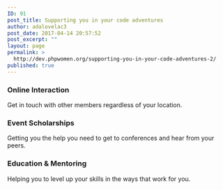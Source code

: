 ```yaml
---
ID: 91
post_title: Supporting you in your code adventures
author: adalovelac3
post_date: 2017-04-14 20:57:52
post_excerpt: ""
layout: page
permalink: >
  http://dev.phpwomen.org/supporting-you-in-your-code-adventures-2/
published: true
---
```

<div class="container">
<div class="row">
<div class="4u"><section class="box box-style1">
<h3>Online Interaction</h3>
Get in touch with other members regardless of your location.

</section></div>
<div class="4u"><section class="box box-style1">
<h3>Event Scholarships</h3>
Getting you the help you need to get to conferences and hear from your peers.

</section></div>
<div class="4u"><section class="box box-style1">
<h3>Education &amp; Mentoring</h3>
Helping you to level up your skills in the ways that work for you.

</section></div>
</div>
</div>